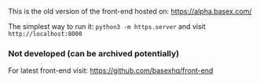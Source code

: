 This is the old version of the front-end hosted on: https://alpha.basex.com/

The simplest way to run it: `python3 -m https.server` and visit `http://localhost:8000`

### Not developed (can be archived potentially)

For latest front-end visit: https://github.com/basexhq/front-end
